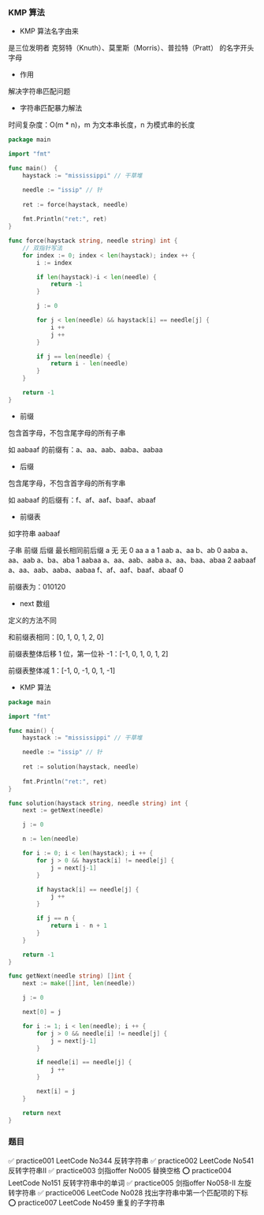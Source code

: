 ### KMP 算法

* KMP 算法名字由来

是三位发明者 克努特（Knuth）、莫里斯（Morris）、普拉特（Pratt） 的名字开头字母


* 作用

解决字符串匹配问题


* 字符串匹配暴力解法

时间复杂度：O(m * n)，m 为文本串长度，n 为模式串的长度

```go
package main

import "fmt"

func main()  {
    haystack := "mississippi" // 干草堆

    needle := "issip" // 针
    
    ret := force(haystack, needle)
    
    fmt.Println("ret:", ret)
}

func force(haystack string, needle string) int {
    // 双指针写法
	for index := 0; index < len(haystack); index ++ {
		i := index

		if len(haystack)-i < len(needle) {
			return -1
		}

		j := 0

		for j < len(needle) && haystack[i] == needle[j] {
			i ++
			j ++
		}

		if j == len(needle) {
			return i - len(needle)
		}
	}

	return -1
}
```


* 前缀

包含首字母，不包含尾字母的所有子串

如 aabaaf 的前缀有：a、aa、aab、aaba、aabaa


* 后缀

包含尾字母，不包含首字母的所有字串

如 aabaaf 的后缀有：f、af、aaf、baaf、abaaf


* 前缀表

如字符串 aabaaf 

子串               前缀                          后缀                   最长相同前后缀
a                  无                            无                         0
aa                 a                             a                          1
aab              a、aa                          b、ab                       0
aaba           a、aa、aab                     a、ba、aba                     1
aabaa       a、aa、aab、aaba                a、aa、baa、abaa                 2
aabaaf    a、aa、aab、aaba、aabaa        f、af、aaf、baaf、abaaf              0

前缀表为：010120


* next 数组

定义的方法不同

和前缀表相同：[0, 1, 0, 1, 2, 0]

前缀表整体后移 1 位，第一位补 -1：[-1, 0, 1, 0, 1, 2]

前缀表整体减 1：[-1, 0, -1, 0, 1, -1]


* KMP 算法

```go
package main

import "fmt"

func main() {
    haystack := "mississippi" // 干草堆

    needle := "issip" // 针
    
    ret := solution(haystack, needle)
    
    fmt.Println("ret:", ret)
}

func solution(haystack string, needle string) int {
	next := getNext(needle)

	j := 0

	n := len(needle)

	for i := 0; i < len(haystack); i ++ {
		for j > 0 && haystack[i] != needle[j] {
			j = next[j-1]
		}

		if haystack[i] == needle[j] {
			j ++
		}

		if j == n {
			return i - n + 1
		}
	}

	return -1
}

func getNext(needle string) []int {
	next := make([]int, len(needle))

	j := 0

	next[0] = j

	for i := 1; i < len(needle); i ++ {
		for j > 0 && needle[i] != needle[j] {
			j = next[j-1]
		}

		if needle[i] == needle[j] {
			j ++
		}

		next[i] = j
	}

	return next
}
```


### 题目

✅ practice001 LeetCode No344 反转字符串
✅️ practice002 LeetCode No541 反转字符串Ⅱ
✅️ practice003 剑指offer No005 替换空格
⭕️ practice004 LeetCode No151 反转字符串中的单词
✅️ practice005 剑指offer No058-Ⅱ 左旋转字符串
✅️ practice006 LeetCode No028 找出字符串中第一个匹配项的下标
⭕️ practice007 LeetCode No459 重复的子字符串
